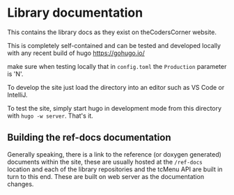 # Library documentation

This contains the library docs as they exist on theCodersCorner website.

This is completely self-contained and can be tested and developed locally with any recent build of hugo https://gohugo.io/

make sure when testing locally that in `config.toml` the `Production` parameter is 'N'. 

To develop the site just load the directory into an editor such as VS Code or IntelliJ.

To test the site, simply start hugo in development mode from this directory with `hugo -w server`. That's it. 

## Building the ref-docs documentation

Generally speaking, there is a link to the reference (or doxygen generated) documents within the site, these are usually hosted at the `/ref-docs` location and each of the library repositories and the tcMenu API are built in turn to this end. These are built on web server as the documentation changes.
